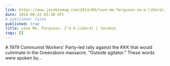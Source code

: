 ```yaml
---
link: https://www.jacobinmag.com/2014/08/love-me-ferguson-im-a-liberal/
date: 2014-08-22 03:38 UTC
# published: false
published: true
title: Love Me, Ferguson, I’m A Liberal | Jacobin
tags: []
---
```


A 1979 Communist Workers’ Party-led rally against the KKK that would culminate in the Greensboro massacre.
“Outside agitator.”
These words were spoken by…

